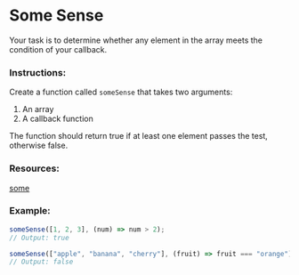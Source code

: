 # Some Sense

Your task is to determine whether any element in the array meets the condition of your callback.

### Instructions:

Create a function called `someSense` that takes two arguments:

1. An array
2. A callback function

The function should return true if at least one element passes the test, otherwise false.

### Resources:

[some](https://developer.mozilla.org/ru/docs/Web/JavaScript/Reference/Global_Objects/Array/some)

### Example:

```js
someSense([1, 2, 3], (num) => num > 2);
// Output: true

someSense(["apple", "banana", "cherry"], (fruit) => fruit === "orange");
// Output: false
```

